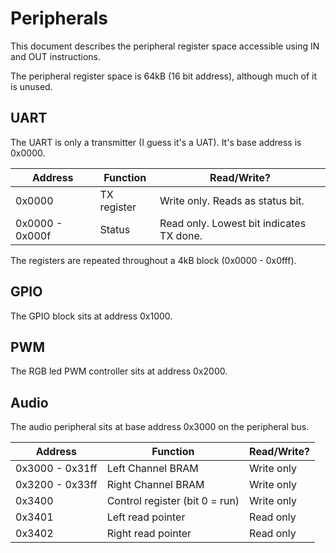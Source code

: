 Peripherals
===========

This document describes the peripheral register space accessible using IN and OUT instructions.

The peripheral register space is 64kB (16 bit address), although much of it is unused.

UART
----

The UART is only a transmitter (I guess it's a UAT). It's base address
is 0x0000.

|  Address         | Function   | Read/Write?                              |
|------------------|------------|------------------------------------------|
|  0x0000          | TX register| Write only. Reads as status bit.         |
|  0x0000 - 0x000f | Status     | Read only. Lowest bit indicates TX done. |

The registers are repeated throughout a 4kB block (0x0000 - 0x0fff).

GPIO
----

The GPIO block sits at address 0x1000.

PWM
---

The RGB led PWM controller sits at address 0x2000.

Audio
-----

The audio peripheral sits at base address 0x3000 on the peripheral bus.

|  Address        | Function                      | Read/Write? |
|-----------------|-------------------------------|-------------|
|  0x3000 - 0x31ff| Left Channel BRAM             | Write only  |
|  0x3200 - 0x33ff| Right Channel BRAM            | Write only  |
|  0x3400         | Control register (bit 0 = run)| Write only  |
|  0x3401         | Left read pointer             | Read only   |
|  0x3402         | Right read pointer            | Read only   |

